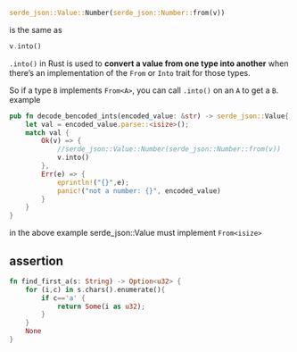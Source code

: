```rust
serde_json::Value::Number(serde_json::Number::from(v))
```
is the same as
```rust
v.into()
```
`.into()` in Rust is used to **convert a value from one type into another** when there’s an implementation of the `From` or `Into` trait for those types.

So if a type `B` implements `From<A>`, you can call `.into()` on an `A` to get a `B`.
example
```rust
pub fn decode_bencoded_ints(encoded_value: &str) -> serde_json::Value{  
    let val = encoded_value.parse::<isize>();  
    match val {  
        Ok(v) => {  
            //serde_json::Value::Number(serde_json::Number::from(v))  
            v.into()
        },        
        Err(e) => {  
            eprintln!("{}",e);  
            panic!("not a number: {}", encoded_value)  
        }    
	}
}
```
in the above example serde_json::Value must implement `From<isize>`

## assertion
```rust
fn find_first_a(s: String) -> Option<u32> {  
    for (i,c) in s.chars().enumerate(){  
        if c=='a' {  
            return Some(i as u32);  
        }    
	}    
	None  
}
```